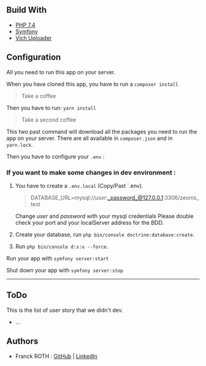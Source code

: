 

## Build With

- [PHP 7.4](https://www.php.net/)
- [Symfony](https://github.com/symfony/symfony)
- [Vich Uploader](https://github.com/dustin10/VichUploaderBundle)

## Configuration

All you need to run this app on your server.

When you have cloned this app, you have to run a `composer install` 
> Take a coffee 

Then you have to run:
`yarn install`
> Take a second coffee 

This two past command will download all the packages 
you need to run the app on your server.
There are all available in `composer.json` and in `yarn.lock`.

Then you have to configure your `.env` :

### **If you want to make some changes in dev environment :** 

1. You have to create a `.env.local` (Copy/Past `.env). 
    > DATABASE_URL=mysql://_user_:_password_@127.0.0.1:3306/zeonis_test

    Change _user_ and _password_ with your mysql credentials
    Please double check your port and your localServer address for the BDD.


2. Create your database, run `php bin/console doctrine:database:create`.

3. Run `php bin/console d:s:u --force`.

Run your app with `symfony server:start`

Shut down your app with `symfony server:stop`
  
---


## ToDo
 
This is the list of user story that we didn't dev.

- ...


## Authors

- Franck ROTH : [GitHub](https://github.com/Franck-Roth) | [LinkedIn](https://www.linkedin.com/in/franck-roth/)

